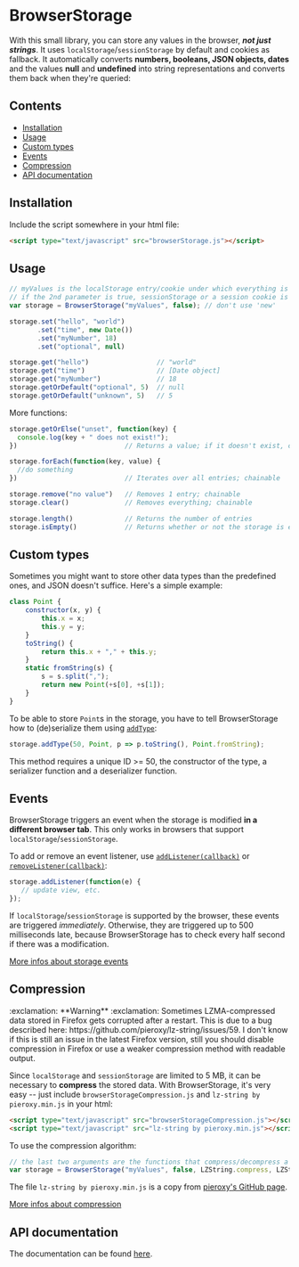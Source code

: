 # BrowserStorage
With this small library, you can store any values in the browser, ***not just strings***. It uses `localStorage`/`sessionStorage` by default and cookies as fallback. It automatically converts **numbers, booleans, JSON objects, dates** and the values **null** and **undefined** into string representations and converts them back when they're queried:

## Contents

- [Installation](#installation)
- [Usage](#usage)
- [Custom types](#custom-types)
- [Events](#events)
- [Compression](#compression)
- [API documentation](#api-documentation)

## Installation

Include the script somewhere in your html file:

```html
<script type="text/javascript" src="browserStorage.js"></script>
```

## Usage

```javascript
// myValues is the localStorage entry/cookie under which everything is stored.
// if the 2nd parameter is true, sessionStorage or a session cookie is used instead
var storage = BrowserStorage("myValues", false); // don't use 'new'

storage.set("hello", "world")
       .set("time", new Date())
       .set("myNumber", 18)
       .set("optional", null)

storage.get("hello")                 // "world"
storage.get("time")                  // [Date object]
storage.get("myNumber")              // 18
storage.getOrDefault("optional", 5)  // null
storage.getOrDefault("unknown", 5)   // 5
```

More functions:

```javascript
storage.getOrElse("unset", function(key) {
  console.log(key + " does not exist!");
})                           // Returns a value; if it doesn't exist, calls a function

storage.forEach(function(key, value) {
  //do something
})                           // Iterates over all entries; chainable

storage.remove("no value")   // Removes 1 entry; chainable
storage.clear()              // Removes everything; chainable

storage.length()             // Returns the number of entries
storage.isEmpty()            // Returns whether or not the storage is empty
```

## Custom types

Sometimes you might want to store other data types than the predefined ones, and JSON doesn't suffice. Here's a simple example:

```javascript
class Point {
    constructor(x, y) {
        this.x = x;
        this.y = y;
    }
    toString() {
        return this.x + "," + this.y;
    }
    static fromString(s) {
        s = s.split(",");
        return new Point(+s[0], +s[1]);
    }
}
```

To be able to store `Point`s in the storage, you have to tell BrowserStorage how to (de)serialize them using [`addType`](https://github.com/Aloso/BrowserStorage/wiki/BrowserStorage-API-Reference#browserstorageaddtype "addType() API documentation"):

```javascript
storage.addType(50, Point, p => p.toString(), Point.fromString);
```

This method requires a unique ID >= 50, the constructor of the type, a serializer function and a deserializer function.

## Events

BrowserStorage triggers an event when the storage is modified **in a different browser tab**. This only works in browsers that support `localStorage`/`sessionStorage`.

To add or remove an event listener, use [`addListener(callback)`](https://github.com/Aloso/BrowserStorage/wiki/BrowserStorage-API-Reference#browserstorageaddlistener "addListener() API documentation") or [`removeListener(callback)`](https://github.com/Aloso/BrowserStorage/wiki/BrowserStorage-API-Reference#browserstorageremovelistener "removeListener() API documentation"):

```javascript
storage.addListener(function(e) {
   // update view, etc.
});
```

If `localStorage`/`sessionStorage` is supported by the browser, these events are triggered _immediately_. Otherwise, they are triggered up to 500 milliseconds late, because BrowserStorage has to check every half second if there was a modification.

[More infos about storage events](https://github.com/Aloso/BrowserStorage/wiki/Events)

## Compression

<p class="warning">
:exclamation: **Warning** :exclamation: Sometimes LZMA-compressed data stored in Firefox gets corrupted after a restart. This is due to a bug described here: https://github.com/pieroxy/lz-string/issues/59. I don't know if this is still an issue in the latest Firefox version, still you should disable compression in Firefox or use a weaker compression method with readable output.
</p>

Since `localStorage` and `sessionStorage` are limited to 5 MB, it can be necessary to **compress** the stored data. With BrowserStorage, it's very easy -- just include `browserStorageCompression.js` and `lz-string by pieroxy.min.js` in your html:

```html
<script type="text/javascript" src="browserStorageCompression.js"></script>
<script type="text/javascript" src="lz-string by pieroxy.min.js"></script>
```

To use the compression algorithm:

```javascript
// the last two arguments are the functions that compress/decompress a string
var storage = BrowserStorage("myValues", false, LZString.compress, LZString.decompress);
```

The file `lz-string by pieroxy.min.js` is a copy from <a href="https://github.com/pieroxy/lz-string">pieroxy's GitHub page</a>.

[More infos about compression](https://github.com/Aloso/BrowserStorage/wiki/Compression)

## API documentation

The documentation can be found [here](https://github.com/Aloso/BrowserStorage/wiki).
